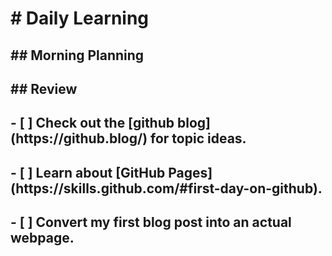 <h1># Daily Learning</h1>
<h2>## Morning Planning</h2>
<h2>## Review</h2>
<h2>- [ ] Check out the [github blog](https://github.blog/) for topic ideas.</h2>
<h2>- [ ] Learn about [GitHub Pages](https://skills.github.com/#first-day-on-github).</h2>
<h2>- [ ] Convert my first blog post into an actual webpage.</h2>
